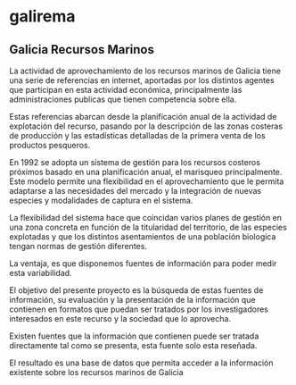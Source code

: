 # galirema

## Galicia Recursos Marinos

La actividad de aprovechamiento de los recursos marinos de Galicia tiene una serie de referencias en internet, aportadas por los distintos agentes que participan en esta actividad económica, principalmente las administraciones publicas que tienen competencia sobre ella.

Estas referencias abarcan desde la planificación anual de la actividad de explotación del recurso, pasando por la descripción de las zonas costeras de producción y las estadísticas detalladas de la primera venta de los productos pesqueros.

En 1992 se adopta un sistema de gestión para los recursos costeros próximos basado en una planificación anual, el marisqueo principalmente. Este modelo permite una flexibilidad en el aprovechamiento que le permita adaptarse a las necesidades del mercado y la integración de nuevas especies y modalidades de captura en el sistema.

La flexibilidad del sistema hace que coincidan varios planes de gestión en una zona concreta en función de la titularidad del territorio, de las especies explotadas y que los distintos asentamientos de una población biologica tengan normas de gestión diferentes.

La ventaja, es que disponemos fuentes de información para poder medir esta variabilidad.

El objetivo del presente proyecto es la búsqueda de estas fuentes de información, su evaluación y la presentación de la información que contienen en formatos que puedan ser tratados por los investigadores interesados en este recurso y la sociedad que lo aprovecha.

Existen fuentes que la información que contienen puede ser tratada directamente tal como se presenta, esta fuente solo esta reseñada.

El resultado es una base de datos que permita acceder a la información existente sobre los recursos marinos de Galicia

